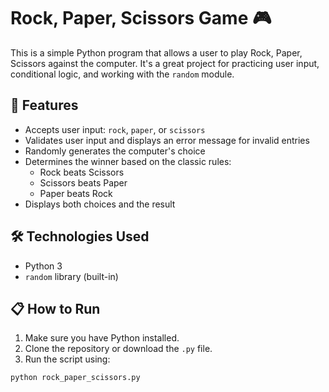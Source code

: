 # Rock, Paper, Scissors Game 🎮

This is a simple Python program that allows a user to play Rock, Paper, Scissors against the computer. It's a great project for practicing user input, conditional logic, and working with the `random` module.

## 🚀 Features

- Accepts user input: `rock`, `paper`, or `scissors`
- Validates user input and displays an error message for invalid entries
- Randomly generates the computer's choice
- Determines the winner based on the classic rules:
  - Rock beats Scissors
  - Scissors beats Paper
  - Paper beats Rock
- Displays both choices and the result

## 🛠 Technologies Used

- Python 3
- `random` library (built-in)

## 📋 How to Run

1. Make sure you have Python installed.
2. Clone the repository or download the `.py` file.
3. Run the script using:

```bash
python rock_paper_scissors.py
